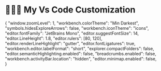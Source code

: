 # 👨🏻‍💻 My Vs Code Customization 
{
  "window.zoomLevel": 1,
  "workbench.colorTheme": "Min Darkest",
  "symbols.hidesExploreArrows": false,
  "workbench.iconTheme": "icons",
  "editor.fontFamily": "JetBrains Mono",
  "editor.suggestFontSize": 14,
  "editor.LineHeight": 1.8,
  "editor.rulers": [80, 120],
  "editor.renderLineHighlight": "gutter",
  "editor.fontLigatures": true,
  "workbench.editor.labelFormat": "short",
  "explorer.compactFolders": false,
  "editor.semanticHighlighting.enabled": false, 
  "breadcrumbs.enabled": false,
  "workbench.activityBar.location": "hidden",
  "editor.minimap.enabled": false,
}
